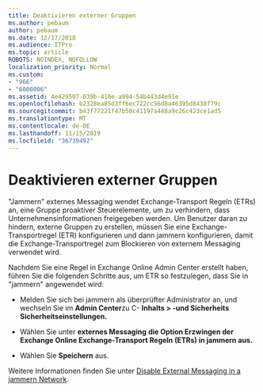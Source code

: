 ```yaml
---
title: Deaktivieren externer Gruppen
ms.author: pebaum
author: pebaum
ms.date: 12/17/2018
ms.audience: ITPro
ms.topic: article
ROBOTS: NOINDEX, NOFOLLOW
localization_priority: Normal
ms.custom:
- "966"
- "6000006"
ms.assetid: 4e429507-039b-410e-a994-54b443d4e91e
ms.openlocfilehash: b2328ea85d3ff6ec722cc56d8a46395d8438f79c
ms.sourcegitcommit: b43f77221f47b50c41197a448a9c26c423ce1ad5
ms.translationtype: MT
ms.contentlocale: de-DE
ms.lasthandoff: 11/15/2019
ms.locfileid: "36739492"
---
```

# <a name="how-to-disable-external-groups"></a>Deaktivieren externer Gruppen

"Jammern" externes Messaging wendet Exchange-Transport Regeln (ETRs) an, eine Gruppe proaktiver Steuerelemente, um zu verhindern, dass Unternehmensinformationen freigegeben werden. Um Benutzer daran zu hindern, externe Gruppen zu erstellen, müssen Sie eine Exchange-Transportregel (ETR) konfigurieren und dann jammern konfigurieren, damit die Exchange-Transportregel zum Blockieren von externem Messaging verwendet wird.
  
Nachdem Sie eine Regel in Exchange Online Admin Center erstellt haben, führen Sie die folgenden Schritte aus, um ETR so festzulegen, dass Sie in "jammern" angewendet wird:
  
- Melden Sie sich bei jammern als überprüfter Administrator an, und wechseln Sie im **Admin Center**zu C- **Inhalts \> -und Sicherheits Sicherheitseinstellungen.**

- Wählen Sie unter **externes Messaging** **die Option Erzwingen der Exchange Online Exchange-Transport Regeln (ETRs) in jammern aus.**

- Wählen Sie **Speichern** aus.

Weitere Informationen finden Sie unter [Disable External Messaging in a jammern Network](https://docs.microsoft.com/yammer/work-with-external-users/disable-external-messaging).
  